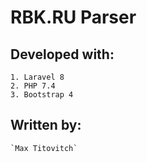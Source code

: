 # RBK.RU Parser

## Developed with:
    1. Laravel 8
    2. PHP 7.4
    3. Bootstrap 4

## Written by:
    `Max Titovitch`
